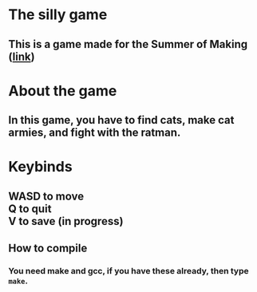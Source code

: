 # The silly game
## This is a game made for the Summer of Making ([link](https://summer.hackclub.com/projects/777))

# About the game 
## In this game, you have to find cats, make cat armies, and fight with the ratman. 

# Keybinds
## WASD to move <br> Q to quit <br> V to save (in progress)

## How to compile 
### You need make and gcc, if you have these already, then type `make`.
